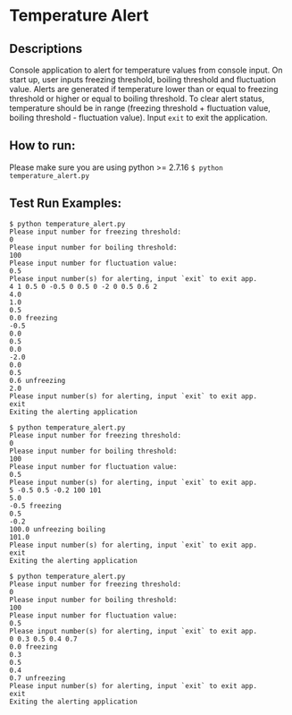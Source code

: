 # Temperature Alert
## Descriptions
Console application to alert for temperature values from console input. On start
up, user inputs freezing threshold, boiling threshold and fluctuation value.
Alerts are generated if temperature lower than or equal to freezing threshold or
higher or equal to boiling threshold. To clear alert status, temperature should
be in range (freezing threshold + fluctuation value, boiling threshold -
fluctuation value). Input `exit` to exit the application.

## How to run:
Please make sure you are using python >= 2.7.16
`$ python temperature_alert.py`

## Test Run Examples:
```
$ python temperature_alert.py
Please input number for freezing threshold:
0
Please input number for boiling threshold:
100
Please input number for fluctuation value:
0.5
Please input number(s) for alerting, input `exit` to exit app.
4 1 0.5 0 -0.5 0 0.5 0 -2 0 0.5 0.6 2
4.0
1.0
0.5
0.0 freezing
-0.5
0.0
0.5
0.0
-2.0
0.0
0.5
0.6 unfreezing
2.0
Please input number(s) for alerting, input `exit` to exit app.
exit
Exiting the alerting application
```

```
$ python temperature_alert.py
Please input number for freezing threshold:
0
Please input number for boiling threshold:
100
Please input number for fluctuation value:
0.5
Please input number(s) for alerting, input `exit` to exit app.
5 -0.5 0.5 -0.2 100 101
5.0
-0.5 freezing
0.5
-0.2
100.0 unfreezing boiling
101.0
Please input number(s) for alerting, input `exit` to exit app.
exit
Exiting the alerting application
```

```
$ python temperature_alert.py
Please input number for freezing threshold:
0
Please input number for boiling threshold:
100
Please input number for fluctuation value:
0.5
Please input number(s) for alerting, input `exit` to exit app.
0 0.3 0.5 0.4 0.7
0.0 freezing
0.3
0.5
0.4
0.7 unfreezing
Please input number(s) for alerting, input `exit` to exit app.
exit
Exiting the alerting application
```
